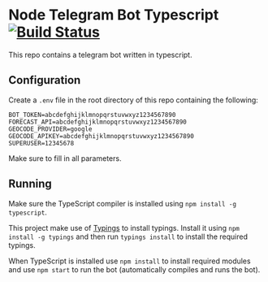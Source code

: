 # Node Telegram Bot Typescript [![Build Status](https://travis-ci.org/guyspronck/node-telegram-bot-ts.svg?branch=master)](https://travis-ci.org/guyspronck/node-telegram-bot-ts)

This repo contains a telegram bot written in typescript.

## Configuration

Create a `.env` file in the root directory of this repo containing the following:

```
BOT_TOKEN=abcdefghijklmnopqrstuvwxyz1234567890
FORECAST_API=abcdefghijklmnopqrstuvwxyz1234567890
GEOCODE_PROVIDER=google
GEOCODE_APIKEY=abcdefghijklmnopqrstuvwxyz1234567890
SUPERUSER=12345678
```

Make sure to fill in all parameters.

## Running

Make sure the TypeScript compiler is installed using `npm install -g typescript`.

This project make use of [Typings](https://github.com/typings/typings/) to install typings. Install it using `npm install -g typings` and then run `typings install` to install the required typings.

When TypeScript is installed use `npm install` to install required modules and use `npm start` to run the bot (automatically compiles and runs the bot).

